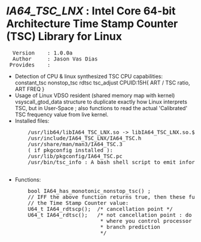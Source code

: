 <i>IA64_TSC_LNX</i> : Intel Core 64-bit Architecture
Time Stamp Counter (TSC) Library for Linux
===
<pre>
  Version    : 1.0.0a  
  Author     : Jason Vas Dias<jason.vas.dias@gmail.com>  
 Provides    :
</pre> 
 <ul>
 <li> Detection of CPU & linux synthesized TSC CPU capabilities:  
      constant_tsc nonstop_tsc rdtsc tsc_adjust CPUID:15H{ ART / TSC ratio, ART FREQ }  
 <li> Usage of Linux VDSO resident (shared memory map with kernel)  
      vsyscall_gtod_data structure to duplicate exactly how Linux  
      interprets TSC, but in User-Space ; also functions to read  
      the actual 'Calibrated' TSC frequency value from live kernel.  
 <li> Installed files:
 <pre>
    /usr/lib64/libIA64_TSC_LNX.so -> libIA64_TSC_LNX.so.${IA64_TSC_LNX_VERSION}  
    /usr/include/IA64_TSC_LNX/IA64_TSC.h  
    /usr/share/man/man3/IA64_TSC.3  
    ( if pkgconfig installed ):  
    /usr/lib/pkgconfig/IA64_TSC.pc  
    /usr/bin/tsc_info : A bash shell script to emit information about TSC.
 </pre>    
 <li> Functions:
 <pre>
    bool IA64_has_monotonic_nonstop_tsc() ;  
    // IFF the above function returns true, then these functions return  
    // the Time Stamp Counter value:  
    U64_t IA64_rdtscp();  /* cancellation point */  
    U64_t IA64_rdtsc();   /* not cancellation point : do not use outside assembler  
                           * where you control processor pipelining & speculative  
                           * branch prediction  
                           */
 <pre>                     
</ul>

